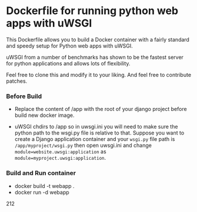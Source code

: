 # Dockerfile for running python web apps with uWSGI

This Dockerfile allows you to build a Docker container with 
a fairly standard and speedy setup for Python web apps with uWSGI.

uWSGI from a number of benchmarks has shown to be the fastest server 
for python applications and allows lots of flexibility.

Feel free to clone this and modify it to your liking. And feel free to 
contribute patches.


### Before Build

- Replace the content of /app with the root of your django
project before build new docker image.

- uWSGI chdirs to /app so in uwsgi.ini you will need to make sure the python path
to the wsgi.py file is relative to that.
Suppose you want to create a Django application container and your `wsgi.py` file path is `/app/myproject/wsgi.py` 
then open uwsgi.ini and change `module=website.uwsgi:application` as `module=myproject.uwsgi:application`.


### Build and Run container
* docker build -t webapp .
* docker run -d webapp


212


